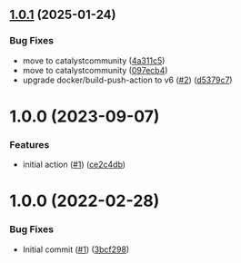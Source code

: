 ## [1.0.1](https://github.com/catalystcommunity/action-build-push-image-quay/compare/v1.0.0...v1.0.1) (2025-01-24)


### Bug Fixes

* move to catalystcommunity ([4a311c5](https://github.com/catalystcommunity/action-build-push-image-quay/commit/4a311c5937e974c8bd6737aa0b61bf0836b86dbf))
* move to catalystcommunity ([097ecb4](https://github.com/catalystcommunity/action-build-push-image-quay/commit/097ecb4f463e3807ab5573c66501a5fc6560daf0))
* upgrade docker/build-push-action to v6 ([#2](https://github.com/catalystcommunity/action-build-push-image-quay/issues/2)) ([d5379c7](https://github.com/catalystcommunity/action-build-push-image-quay/commit/d5379c7f5b45bd5cf43ef158a5e6223b1e760283))

# 1.0.0 (2023-09-07)


### Features

* initial action ([#1](https://github.com/catalystcommunity/action-build-push-image-quay/issues/1)) ([ce2c4db](https://github.com/catalystcommunity/action-build-push-image-quay/commit/ce2c4dbe1d2a3bbcab49e79a41b8fa0e3cacd1c4))

# 1.0.0 (2022-02-28)


### Bug Fixes

* Initial commit ([#1](https://github.com/catalystcommunity/action-composite-action-template/issues/1)) ([3bcf298](https://github.com/catalystcommunity/action-composite-action-template/commit/3bcf298630471c46d9f9a1f3a24c2c15342e1855))

